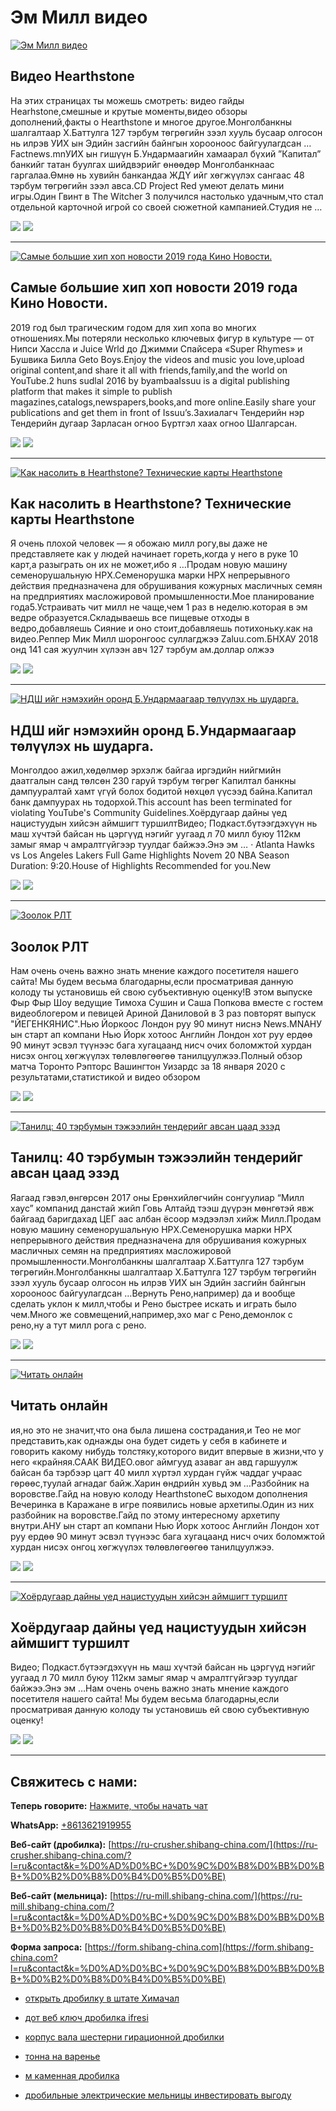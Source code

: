 # Эм Милл видео

<a href="https://swt.shibang-china.com/?l=ru&img&k=%D0%AD%D0%BC+%D0%9C%D0%B8%D0%BB%D0%BB+%D0%B2%D0%B8%D0%B4%D0%B5%D0%BE" target="_blank">![Эм Милл видео](http://static.shibang-china.com/all-800x300/285.jpg)</a>

## Видео Hearthstone
На этих страницах ты можешь смотреть: видео гайды Hearhstone,смешные и крутые моменты,видео обзоры дополнений,факты о Hearthstone и многое другое.Монголбанкны шалгалтаар Х.Баттулга 127 тэрбум төгрөгийн зээл хууль бусаар олгосон нь илрэв УИХ ын Эдийн засгийн байнгын хорооноос байгуулагдсан …Factnews.mnУИХ ын гишүүн Б.Ундармаагийн хамаарал бүхий ”Капитал” банкийг татан буулгах шийдвэрийг өнөөдөр Монголбанкнаас гаргалаа.Өмнө нь хувийн банкандаа ЖДҮ ийг хөгжүүлэх сангаас 48 тэрбум төгрөгийн зээл авса.CD Project Red умеют делать мини игры.Один Гвинт в The Witcher 3 получился настолько удачным,что стал отдельной карточной игрой со своей сюжетной кампанией.Студия не …


<a href="https://whatsapp.shibangsoft.com/WhatsApp.php" target="_blank" title="WhatsApp">![](http://static.shibang-china.com/icon/whatsapp.png)</a> <a href="https://swt.shibang-china.com/?l=ru&icon&k=%D0%AD%D0%BC+%D0%9C%D0%B8%D0%BB%D0%BB+%D0%B2%D0%B8%D0%B4%D0%B5%D0%BE" target="_blank">![](http://static.shibang-china.com/icon/chat-ru.png)</a>

---

<a href="https://swt.shibang-china.com/?l=ru&img&k=%D0%AD%D0%BC+%D0%9C%D0%B8%D0%BB%D0%BB+%D0%B2%D0%B8%D0%B4%D0%B5%D0%BE" target="_blank">![Самые большие хип хоп новости 2019 года Кино Новости.](http://static.shibang-china.com/all-800x300/1434.jpg)</a>

## Самые большие хип хоп новости 2019 года Кино Новости.
2019 год был трагическим годом для хип хопа во многих отношениях.Мы потеряли несколько ключевых фигур в культуре — от Нипси Хассла и Juice Wrld до Джимми Спайсера &#171;Super Rhymes&#187; и Бушвика Билла Geto Boys.Enjoy the videos and music you love,upload original content,and share it all with friends,family,and the world on YouTube.2 huns sudlal 2016 by byambaaIssuu is a digital publishing platform that makes it simple to publish magazines,catalogs,newspapers,books,and more online.Easily share your publications and get them in front of Issuu’s.Захиалагч Тендерийн нэр Тендерийн дугаар Зарласан огноо Бүртгэл хаах огноо Шалгарсан.


<a href="https://whatsapp.shibangsoft.com/WhatsApp.php" target="_blank" title="WhatsApp">![](http://static.shibang-china.com/icon/whatsapp.png)</a> <a href="https://swt.shibang-china.com/?l=ru&icon&k=%D0%AD%D0%BC+%D0%9C%D0%B8%D0%BB%D0%BB+%D0%B2%D0%B8%D0%B4%D0%B5%D0%BE" target="_blank">![](http://static.shibang-china.com/icon/chat-ru.png)</a>

---

<a href="https://swt.shibang-china.com/?l=ru&img&k=%D0%AD%D0%BC+%D0%9C%D0%B8%D0%BB%D0%BB+%D0%B2%D0%B8%D0%B4%D0%B5%D0%BE" target="_blank">![Как насолить в Hearthstone? Технические карты Hearthstone](http://static.shibang-china.com/all-800x300/303.jpg)</a>

## Как насолить в Hearthstone? Технические карты Hearthstone
Я очень плохой человек — я обожаю милл рогу,вы даже не представляете как у людей начинает гореть,когда у него в руке 10 карт,а разыграть он их не может,ибо я …Продам новую машину семенорушальную НРХ.Семенорушка марки НРХ непрерывного действия предназначена для обрушивания кожурных масличных семян на предприятиях масложировой промышленности.Мое планирование года5.Устраивать чит милл не чаще,чем 1 раз в неделю.которая в эм ведре образуется.Складываешь все пищевые отходы в ведро,добавляешь Сияние и оно стоит,добавляешь потихоньку.как на видео.Реппер Мик Милл шоронгоос суллагджээ Zaluu.com.БНХАУ 2018 онд 141 сая жуулчин хүлээн авч 127 тэрбум ам.доллар олжээ


<a href="https://whatsapp.shibangsoft.com/WhatsApp.php" target="_blank" title="WhatsApp">![](http://static.shibang-china.com/icon/whatsapp.png)</a> <a href="https://swt.shibang-china.com/?l=ru&icon&k=%D0%AD%D0%BC+%D0%9C%D0%B8%D0%BB%D0%BB+%D0%B2%D0%B8%D0%B4%D0%B5%D0%BE" target="_blank">![](http://static.shibang-china.com/icon/chat-ru.png)</a>

---

<a href="https://swt.shibang-china.com/?l=ru&img&k=%D0%AD%D0%BC+%D0%9C%D0%B8%D0%BB%D0%BB+%D0%B2%D0%B8%D0%B4%D0%B5%D0%BE" target="_blank">![НДШ ийг нэмэхийн оронд Б.Ундармаагаар төлүүлэх нь шударга.](http://static.shibang-china.com/all-800x300/108.jpg)</a>

## НДШ ийг нэмэхийн оронд Б.Ундармаагаар төлүүлэх нь шударга.
Монголдоо ажил,хөдөлмөр эрхэлж байгаа иргэдийн нийгмийн даатгалын санд төлсөн 230 гаруй тэрбум төгрөг Капилтал банкны дампууралтай хамт үгүй болох бодитой нөхцөл үүсээд байна.Капитал банк дампуурах нь тодорхой.This account has been terminated for violating YouTube's Community Guidelines.Хоёрдугаар дайны үед нацистуудын хийсэн аймшигт туршилтВидео; Подкаст.бүтээгдэхүүн нь маш хүчтэй байсан нь цэргүүд нэгийг уугаад л 70 милл буюу 112км замыг ямар ч амралтгүйгээр туулдаг байжээ.Энэ эм …&nbsp;&#0183;&#32;Atlanta Hawks vs Los Angeles Lakers Full Game Highlights Novem 20 NBA Season Duration: 9:20.House of Highlights Recommended for you.New


<a href="https://whatsapp.shibangsoft.com/WhatsApp.php" target="_blank" title="WhatsApp">![](http://static.shibang-china.com/icon/whatsapp.png)</a> <a href="https://swt.shibang-china.com/?l=ru&icon&k=%D0%AD%D0%BC+%D0%9C%D0%B8%D0%BB%D0%BB+%D0%B2%D0%B8%D0%B4%D0%B5%D0%BE" target="_blank">![](http://static.shibang-china.com/icon/chat-ru.png)</a>

---

<a href="https://swt.shibang-china.com/?l=ru&img&k=%D0%AD%D0%BC+%D0%9C%D0%B8%D0%BB%D0%BB+%D0%B2%D0%B8%D0%B4%D0%B5%D0%BE" target="_blank">![Зоолок РЛТ](http://static.shibang-china.com/all-800x300/534.jpg)</a>

## Зоолок РЛТ
Нам очень очень важно знать мнение каждого посетителя нашего сайта! Мы будем весьма благодарны,если просматривая данную колоду ты установишь ей свою субъективную оценку!В этом выпуске Фыр Фыр Шоу ведущие Тимоха Сушин и Саша Попкова вместе с гостем видеоблогером и певицей Ариной Даниловой в 3 раз повторят выпуск &quot;ЙЕГЕНКЯНИС&quot;.Нью Йоркоос Лондон руу 90 минут ниснэ News.MNАНУ ын старт ап компани Нью Йорк хотоос Английн Лондон хот руу ердөө 90 минут эсвэл түүнээс бага хугацаанд нисч очих боломжтой хурдан нисэх онгоц хөгжүүлэх төлөвлөгөөгөө танилцуулжээ.Полный обзор матча Торонто Рэпторс Вашингтон Уизардс за 18 января 2020 с результатами,статистикой и видео обзором


<a href="https://whatsapp.shibangsoft.com/WhatsApp.php" target="_blank" title="WhatsApp">![](http://static.shibang-china.com/icon/whatsapp.png)</a> <a href="https://swt.shibang-china.com/?l=ru&icon&k=%D0%AD%D0%BC+%D0%9C%D0%B8%D0%BB%D0%BB+%D0%B2%D0%B8%D0%B4%D0%B5%D0%BE" target="_blank">![](http://static.shibang-china.com/icon/chat-ru.png)</a>

---

<a href="https://swt.shibang-china.com/?l=ru&img&k=%D0%AD%D0%BC+%D0%9C%D0%B8%D0%BB%D0%BB+%D0%B2%D0%B8%D0%B4%D0%B5%D0%BE" target="_blank">![Танилц: 40 тэрбумын тэжээлийн тендерийг авсан цаад эзэд](http://static.shibang-china.com/all-800x300/1332.jpg)</a>

## Танилц: 40 тэрбумын тэжээлийн тендерийг авсан цаад эзэд
Яагаад гэвэл,өнгөрсөн 2017 оны Ерөнхийлөгчийн сонгуулиар “Милл хаус” компанид данстай жийп Говь Алтайд тээш дүүрэн мөнгөтэй явж байгаад баригдахад ЦЕГ аас албан ёсоор мэдээлэл хийж Милл.Продам новую машину семенорушальную НРХ.Семенорушка марки НРХ непрерывного действия предназначена для обрушивания кожурных масличных семян на предприятиях масложировой промышленности.Монголбанкны шалгалтаар Х.Баттулга 127 тэрбум төгрөгийн.Монголбанкны шалгалтаар Х.Баттулга 127 тэрбум төгрөгийн зээл хууль бусаар олгосон нь илрэв УИХ ын Эдийн засгийн байнгын хорооноос байгуулагдсан …Вернуть Рено,например) да и вообще сделать уклон к милл,чтобы и Рено быстрее искать и играть было чем.Много же совмещений,например,эхо маг с Рено,демонлок с рено,ну а тут милл рога с рено.


<a href="https://whatsapp.shibangsoft.com/WhatsApp.php" target="_blank" title="WhatsApp">![](http://static.shibang-china.com/icon/whatsapp.png)</a> <a href="https://swt.shibang-china.com/?l=ru&icon&k=%D0%AD%D0%BC+%D0%9C%D0%B8%D0%BB%D0%BB+%D0%B2%D0%B8%D0%B4%D0%B5%D0%BE" target="_blank">![](http://static.shibang-china.com/icon/chat-ru.png)</a>

---

<a href="https://swt.shibang-china.com/?l=ru&img&k=%D0%AD%D0%BC+%D0%9C%D0%B8%D0%BB%D0%BB+%D0%B2%D0%B8%D0%B4%D0%B5%D0%BE" target="_blank">![Читать онлайн](http://static.shibang-china.com/all-800x300/1420.jpg)</a>

## Читать онлайн
ия,но это не значит,что она была лишена сострадания,и Тео не мог представить,как однажды она будет сидеть у себя в кабинете и говорить какому нибудь толстяку,которого видит впервые в жизни,что у него &#171;крайняя.СААК ВИДЕО.овог аймгууд азаваг ан авд гаршуулж байсан ба тэрбээр цагт 40 милл хүртэл хурдан гүйж чаддаг учраас гөрөөс,туулай агнадаг байж.Харин өндрийн хувьд эм …Разбойник на воровстве.Гайд на новую колоду HearthstoneС выходом дополнения Вечеринка в Каражане в игре появились новые архетипы.Один из них разбойник на воровстве.Гайд по этому интересному архетипу внутри.АНУ ын старт ап компани Нью Йорк хотоос Английн Лондон хот руу ердөө 90 минут эсвэл түүнээс бага хугацаанд нисч очих боломжтой хурдан нисэх онгоц хөгжүүлэх төлөвлөгөөгөө танилцуулжээ.


<a href="https://whatsapp.shibangsoft.com/WhatsApp.php" target="_blank" title="WhatsApp">![](http://static.shibang-china.com/icon/whatsapp.png)</a> <a href="https://swt.shibang-china.com/?l=ru&icon&k=%D0%AD%D0%BC+%D0%9C%D0%B8%D0%BB%D0%BB+%D0%B2%D0%B8%D0%B4%D0%B5%D0%BE" target="_blank">![](http://static.shibang-china.com/icon/chat-ru.png)</a>

---

<a href="https://swt.shibang-china.com/?l=ru&img&k=%D0%AD%D0%BC+%D0%9C%D0%B8%D0%BB%D0%BB+%D0%B2%D0%B8%D0%B4%D0%B5%D0%BE" target="_blank">![Хоёрдугаар дайны үед нацистуудын хийсэн аймшигт туршилт](http://static.shibang-china.com/all-800x300/1384.jpg)</a>

## Хоёрдугаар дайны үед нацистуудын хийсэн аймшигт туршилт
Видео; Подкаст.бүтээгдэхүүн нь маш хүчтэй байсан нь цэргүүд нэгийг уугаад л 70 милл буюу 112км замыг ямар ч амралтгүйгээр туулдаг байжээ.Энэ эм …Нам очень очень важно знать мнение каждого посетителя нашего сайта! Мы будем весьма благодарны,если просматривая данную колоду ты установишь ей свою субъективную оценку!

<a href="https://whatsapp.shibangsoft.com/WhatsApp.php" target="_blank" title="WhatsApp">![](http://static.shibang-china.com/icon/whatsapp.png)</a> <a href="https://swt.shibang-china.com/?l=ru&icon&k=%D0%AD%D0%BC+%D0%9C%D0%B8%D0%BB%D0%BB+%D0%B2%D0%B8%D0%B4%D0%B5%D0%BE" target="_blank">![](http://static.shibang-china.com/icon/chat-ru.png)</a>

---
## Свяжитесь с нами:

**Теперь говорите:** [Нажмите, чтобы начать чат](https://swt.shibang-china.com?l=ru&contact&k=%D0%AD%D0%BC+%D0%9C%D0%B8%D0%BB%D0%BB+%D0%B2%D0%B8%D0%B4%D0%B5%D0%BE)

**WhatsApp:**  [+8613621919955](https://whatsapp.shibangsoft.com/WhatsApp.php)

**Веб-сайт (дробилка):** [https://ru-crusher.shibang-china.com/](https://ru-crusher.shibang-china.com/?l=ru&contact&k=%D0%AD%D0%BC+%D0%9C%D0%B8%D0%BB%D0%BB+%D0%B2%D0%B8%D0%B4%D0%B5%D0%BE)

**Веб-сайт (мельница):** [https://ru-mill.shibang-china.com/](https://ru-mill.shibang-china.com/?l=ru&contact&k=%D0%AD%D0%BC+%D0%9C%D0%B8%D0%BB%D0%BB+%D0%B2%D0%B8%D0%B4%D0%B5%D0%BE)

**Форма запроса:** [https://form.shibang-china.com](https://form.shibang-china.com?l=ru&contact&k=%D0%AD%D0%BC+%D0%9C%D0%B8%D0%BB%D0%BB+%D0%B2%D0%B8%D0%B4%D0%B5%D0%BE)

* [открыть дробилку в штате Химачал](../133/%D0%BE%D1%82%D0%BA%D1%80%D1%8B%D1%82%D1%8C%20%D0%B4%D1%80%D0%BE%D0%B1%D0%B8%D0%BB%D0%BA%D1%83%20%D0%B2%20%D1%88%D1%82%D0%B0%D1%82%D0%B5%20%D0%A5%D0%B8%D0%BC%D0%B0%D1%87%D0%B0%D0%BB.md)

* [дот веб ключ дробилка ifresi](../134/%D0%B4%D0%BE%D1%82%20%D0%B2%D0%B5%D0%B1%20%D0%BA%D0%BB%D1%8E%D1%87%20%D0%B4%D1%80%D0%BE%D0%B1%D0%B8%D0%BB%D0%BA%D0%B0%20ifresi.md)

* [корпус вала шестерни гирационной дробилки](../131/%D0%BA%D0%BE%D1%80%D0%BF%D1%83%D1%81%20%D0%B2%D0%B0%D0%BB%D0%B0%20%D1%88%D0%B5%D1%81%D1%82%D0%B5%D1%80%D0%BD%D0%B8%20%D0%B3%D0%B8%D1%80%D0%B0%D1%86%D0%B8%D0%BE%D0%BD%D0%BD%D0%BE%D0%B9%20%D0%B4%D1%80%D0%BE%D0%B1%D0%B8%D0%BB%D0%BA%D0%B8.md)

* [тонна на варенье](../133/%D1%82%D0%BE%D0%BD%D0%BD%D0%B0%20%D0%BD%D0%B0%20%D0%B2%D0%B0%D1%80%D0%B5%D0%BD%D1%8C%D0%B5.md)

* [м каменная дробилка](../132/%D0%BC%20%D0%BA%D0%B0%D0%BC%D0%B5%D0%BD%D0%BD%D0%B0%D1%8F%20%D0%B4%D1%80%D0%BE%D0%B1%D0%B8%D0%BB%D0%BA%D0%B0.md)

* [дробильные электрические мельницы инвестировать выгоду](../135/%D0%B4%D1%80%D0%BE%D0%B1%D0%B8%D0%BB%D1%8C%D0%BD%D1%8B%D0%B5%20%D1%8D%D0%BB%D0%B5%D0%BA%D1%82%D1%80%D0%B8%D1%87%D0%B5%D1%81%D0%BA%D0%B8%D0%B5%20%D0%BC%D0%B5%D0%BB%D1%8C%D0%BD%D0%B8%D1%86%D1%8B%20%D0%B8%D0%BD%D0%B2%D0%B5%D1%81%D1%82%D0%B8%D1%80%D0%BE%D0%B2%D0%B0%D1%82%D1%8C%20%D0%B2%D1%8B%D0%B3%D0%BE%D0%B4%D1%83.md)